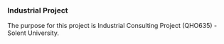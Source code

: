 ### Industrial Project 
The purpose for this project is Industrial Consulting Project (QHO635) - Solent University.








